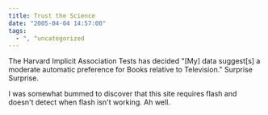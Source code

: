 ```yaml
---
title: Trust the Science
date: "2005-04-04 14:57:00"
tags:
  - ", "uncategorized
---
```

<p> The Harvard Implicit Association Tests has decided "[My] data
suggest[s] a moderate automatic preference for Books relative
to Television."  Surprise Surprise.</p>

<p>I was somewhat bummed to discover that this site requires flash
and doesn't detect when flash isn't working. Ah well.</p>

